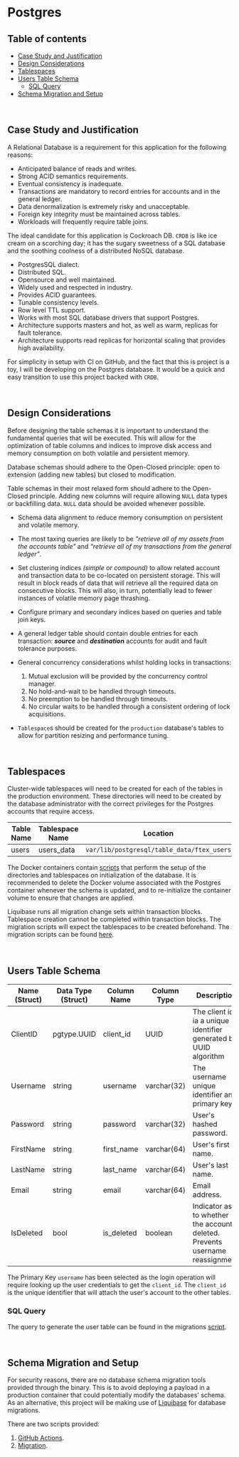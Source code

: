 # Postgres

## Table of contents

- [Case Study and Justification](#case-study-and-justification)
- [Design Considerations](#design-considerations)
- [Tablespaces](#tablespaces)
- [Users Table Schema](#users-table-schema)
  - [SQL Query](#sql-query)
- [Schema Migration and Setup](#schema-migration-and-setup)

<br/>

## Case Study and Justification

A Relational Database is a requirement for this application for the following reasons:
* Anticipated balance of reads and writes.
* Strong ACID semantics requirements.
* Eventual consistency is inadequate.
* Transactions are mandatory to record entries for accounts and in the general ledger.
* Data denormalization is extremely risky and unacceptable.
* Foreign key integrity must be maintained across tables.
* Workloads will frequently require table joins.

The ideal candidate for this application is Cockroach DB. `CRDB` is like ice cream on a scorching day;
it has the sugary sweetness of a SQL database and the soothing coolness of a distributed NoSQL database.

* PostgresSQL dialect.
* Distributed SQL.
* Opensource and well maintained.
* Widely used and respected in industry.
* Provides ACID guarantees.
* Tunable consistency levels.
* Row level TTL support.
* Works with most SQL database drivers that support Postgres.
* Architecture supports masters and hot, as well as warm, replicas for fault tolerance.
* Architecture supports read replicas for horizontal scaling that provides high availability.

For simplicity in setup with CI on GitHub, and the fact that this is project is a toy, I will be developing
on the Postgres database. It would be a quick and easy transition to use this project backed with `CRDB`.

<br/>

## Design Considerations

Before designing the table schemas it is important to understand the fundamental queries that will
be executed. This will allow for the optimization of table columns and indices to improve disk access
and memory consumption on both volatile and persistent memory.

Database schemas should adhere to the Open-Closed principle: open to extension (adding new tables) but
closed to modification.

Table schemas in their most relaxed form should adhere to the Open-Closed principle. Adding new columns
will require allowing `NULL` data types or backfilling data. `NULL` data should be avoided whenever
possible.

* Schema data alignment to reduce memory consumption on persistent and volatile memory.
* The most taxing queries are likely to be _"retrieve all of my assets from the accounts table"_ and
  _"retrieve all of my transactions from the general ledger"_.
* Set clustering indices _(simple or compound)_ to allow related account and transaction data to be
  co-located on persistent storage. This will result in block reads of data that will retrieve all the
  required data on consecutive blocks. This will also, in turn, potentially lead to fewer instances of
  volatile memory page thrashing.
* Configure primary and secondary indices based on queries and table join keys.
* A general ledger table should contain double entries for each transaction: **_source_** and **_destination_**
  accounts for audit and fault tolerance purposes.
* General concurrency considerations whilst holding locks in transactions:
  1. Mutual exclusion will be provided by the concurrency control manager.
  2. No hold-and-wait to be handled through timeouts.
  3. No preemption to be handled through timeouts.
  4. No circular waits to be handled through a consistent ordering of lock acquisitions.
* `Tablespace`s should be created for the `production` database's tables to allow for partition resizing
  and performance tuning.
 
  <br/>

## Tablespaces

Cluster-wide tablespaces will need to be created for each of the tables in the production environment.
These directories will need to be created by the database administrator with the correct privileges
for the Postgres accounts that require access.

| Table Name | Tablespace Name | Location                                   |
|------------|-----------------|--------------------------------------------|
| users      | users_data      | `var/lib/postgresql/table_data/ftex_users` |

The Docker containers contain [scripts](../docker/setup_scripts) that perform the setup of the
directories and tablespaces on initialization of the database. It is recommended to delete the Docker
volume associated with the Postgres container whenever the schema is updated, and to re-initialize the
container volume to ensure that changes are applied.

Liquibase runs all migration change sets within transaction blocks. Tablespace creation cannot be completed
within transaction blocks. The migration scripts will expect the tablespaces to be created beforehand.
The migration scripts can be found [here](schema_migration.sql).

<br/>

## Users Table Schema

| Name (Struct) | Data Type (Struct) | Column Name | Column Type | Description                                                                     |
|---------------|--------------------|-------------|-------------|---------------------------------------------------------------------------------|
| ClientID      | pgtype.UUID        | client_id   | UUID        | The client id ia a unique identifier generated by UUID algorithm                |
| Username      | string             | username    | varchar(32) | The username unique identifier and primary key.                                 |
| Password      | string             | password    | varchar(32) | User's hashed password.                                                         |
| FirstName     | string             | first_name  | varchar(64) | User's first name.                                                              |
| LastName      | string             | last_name   | varchar(64) | User's last name.                                                               |
| Email         | string             | email       | varchar(64) | Email address.                                                                  |
| IsDeleted     | bool               | is_deleted  | boolean     | Indicator as to whether the account is deleted. Prevents username reassignment. |

The Primary Key `username` has been selected as the login operation will require looking up the user
credentials to get the `client_id`. The `client_id` is the unique identifier that will attach the user's
account to the other tables.

### SQL Query
The query to generate the user table can be found in the migrations [script](schema_migration.sql).

<br/>

## Schema Migration and Setup

For security reasons, there are no database schema migration tools provided through the binary. This
is to avoid deploying a payload in a production container that could potentially modify the databases'
schema. As an alternative, this project will be making use of [Liquibase](https://docs.liquibase.com/home.html)
for database migrations.

There are two scripts provided:

1. [GitHub Actions](schema_migration_gha.sql).
2. [Migration](schema_migration.sql).
